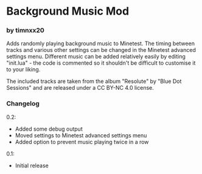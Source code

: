 # Background Music Mod
### by timnxx20

Adds randomly playing background music to Minetest. The timing between tracks and
various other settings can be changed in the Minetest advanced settings menu.
Different music can be added relatively easily by editing "init.lua" - the
code is commented so it shouldn't be difficult to customise it to your liking.

The included tracks are taken from the album "Resolute" by "Blue Dot Sessions"
and are released under a CC BY-NC 4.0 license.

### Changelog

0.2:  

* Added some debug output
* Moved settings to Minetest advanced settings menu
* Added option to prevent music playing twice in a row

0.1:  

* Initial release
